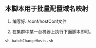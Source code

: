 ## 本脚本用于批量配置域名映射

1. 编写好../conf/hostConf文件

2. 在集群中某一台机器上执行下面脚本即可。
```shell
sh batchChangeHosts.sh
```